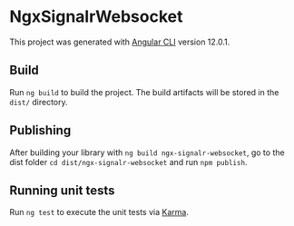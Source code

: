 # NgxSignalrWebsocket

This project was generated with [Angular CLI](https://github.com/angular/angular-cli) version 12.0.1.

## Build

Run `ng build` to build the project. The build artifacts will be stored in the `dist/` directory.

## Publishing

After building your library with `ng build ngx-signalr-websocket`, go to the dist folder `cd dist/ngx-signalr-websocket` and run `npm publish`.

## Running unit tests

Run `ng test` to execute the unit tests via [Karma](https://karma-runner.github.io).
